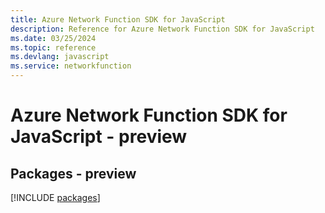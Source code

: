 ```yaml
---
title: Azure Network Function SDK for JavaScript
description: Reference for Azure Network Function SDK for JavaScript
ms.date: 03/25/2024
ms.topic: reference
ms.devlang: javascript
ms.service: networkfunction
---
```

# Azure Network Function SDK for JavaScript - preview
## Packages - preview
[!INCLUDE [packages](network-function-index.md)]